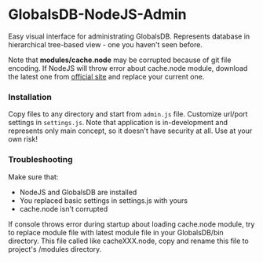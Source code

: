 GlobalsDB-NodeJS-Admin
======================

Easy visual interface for administrating GlobalsDB. Represents database in hierarchical tree-based view - one you haven't seen before.

Note that <b>modules/cache.node</b> may be corrupted because of git file encoding. If NodeJS will throw error about cache.node module, download the latest one from [official site](http://www.globalsdb.org/downloads) and replace your current one.

### Installation

Copy files to any directory and start from <code>admin.js</code> file. Customize url/port settings in <code>settings.js</code>. Note that application is in-development and represents only main concept, so it doesn't have security at all. Use at your own risk!

### Troubleshooting

Make sure that:
* NodeJS and GlobalsDB are installed
* You replaced basic settings in settings.js with yours
* cache.node isn't corrupted

If console throws error during startup about loading cache.node module, try to replace module file with latest module file in your GlobalsDB/bin directory. This file called like cacheXXX.node, copy and rename this file to project's /modules directory.
